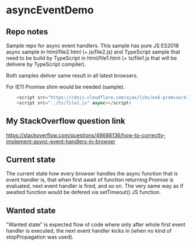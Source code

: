 # asyncEventDemo

## Repo notes

Sample repo for async event handlers. This sample has pure JS ES2018 async sample in html/file2.html (+ js/file2.js) and TypeScript sample that need to be build by TypeScript in html/file1.html (+ ts/file1.js that will be delivere by TypeScript compiler).

Both samples deliver same result in all latest browsers.

For IE11 Promise shim would be needed (sample).

```javascript
    <script src="https://cdnjs.cloudflare.com/ajax/libs/es6-promise/4.1.1/es6-promise.auto.js"></script>
    <script src="../ts/file1.js" async></script>
```

## My StackOverflow question link

https://stackoverflow.com/questions/48688136/how-to-correctly-implement-async-event-handlers-in-browser

## Current state

The current state how every browser handles the async function that is event handler is, that when first await of function returning Promise<T> is evaluated, next event handler is fired, and so on. The very same way as if awaited function would be defered via setTimeout() JS function.

 ## Wanted state

 "Wanted state" is expected flow of code where only after whole first event handler is executed, the next event handler kicks in (when no kind of stopPropagation was used).